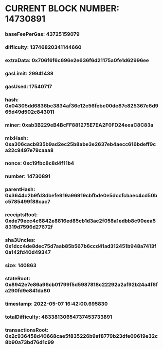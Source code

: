 # CURRENT BLOCK NUMBER: 14730891

### baseFeePerGas: 43725159079
### difficulty: 13746820341144660
### extraData: 0x706f6f6c696e2e636f6d21175a0fe1d62996ee
### gasLimit: 29941438
### gasUsed: 17540717
### hash: 0x04305dd6836bc3834af36c12e56febc00de87c825367e6d965d49d502c843011
### miner: 0xab3B229eB4BcFF881275E7EA2F0FD24eeaC8C83a
### mixHash: 0xa306cacb835b9ad2ec25b8abe3e2637eb4aecc616bdeff9ca22c9497e79caaa8
### nonce: 0xc19fbc8c8d4f11b4
### number: 14730891
### parentHash: 0x3644c2b9fd3dbefe919a96919cbfbde0e5dccfcbaec4cd50bc5785499f88cac7
### receiptsRoot: 0xde79ecc4c6842e8816ed85cb1d3ac2f058a1edbb8c90eea58319d7596d27672f
### sha3Uncles: 0x1dcc4de8dec75d7aab85b567b6ccd41ad312451b948a7413f0a142fd40d49347
### size: 140863
### stateRoot: 0x8942e7e86a96cb01799f5d5987818c22292a2af92b24a4f6fa290fd9e841da80
### timestamp: 2022-05-07 16:42:00.695830
### totalDifficulty: 48338130654737453733891
### transactionsRoot: 0x2c936458d40668cae5f835226b9af8779b23dfe09619e32c8b90a73bd76d1c99
